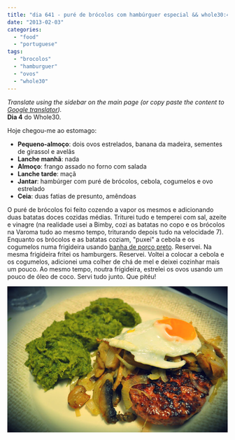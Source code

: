 ```yaml
---
title: "dia 641 - puré de brócolos com hambúrguer especial && whole30:4"
date: "2013-02-03"
categories: 
  - "food"
  - "portuguese"
tags: 
  - "brocolos"
  - "hamburguer"
  - "ovos"
  - "whole30"
---
```


_Translate using the sidebar on the main page (or copy paste the content to [Google translator](http://translate.google.com/))._  
**Dia 4** do Whole30. 

  

Hoje chegou-me ao estomago:

- **Pequeno-almoço**: dois ovos estrelados, banana da madeira, sementes de girassol e avelãs
- **Lanche manhã**: nada
- **Almoço**: frango assado no forno com salada
- **Lanche tarde**: maçã
- **Jantar**: hambúrger com puré de brócolos, cebola, cogumelos e ovo estrelado
- **Ceia**: duas fatias de presunto, amêndoas

O puré de brócolos foi feito cozendo a vapor os mesmos e adicionando duas batatas doces cozidas médias. Triturei tudo e temperei com sal, azeite e vinagre (na realidade usei a Bimby, cozi as batatas no copo e os brócolos na Varoma tudo ao mesmo tempo, triturando depois tudo na velocidade 7). Enquanto os brócolos e as batatas coziam, "puxei" a cebola e os cogumelos numa frigideira usando [banha de porco preto](http://blog.cozinhadecaverna.com/2013/02/dia-640-banhada-da-meia-noite-midnight.html). Reservei. Na mesma frigideira fritei os hamburgers. Reservei. Voltei a colocar a cebola e os cogumelos, adicionei uma colher de chá de mel e deixei cozinhar mais um pouco. Ao mesmo tempo, noutra frigideira, estrelei os ovos usando um pouco de óleo de coco. Servi tudo junto. Que pitéu! 

  

  

[![](images/4_1.jpg)](http://3.bp.blogspot.com/-aSC4wEzyxUQ/UQ7UxRS5_6I/AAAAAAAAFdk/r1xcQ7XbMf0/s1600/4_1.jpg)
